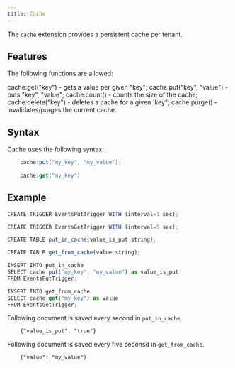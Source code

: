 ```yaml
---
title: Cache
---
```


The `cache` extension provides a persistent cache per tenant.

## Features

The following functions are allowed:

cache:get("key")          - gets a value per given "key";
cache:put("key", "value") - puts "key", "value";
cache:count()             - counts the size of the cache;
cache:delete("key")       - deletes a cache for a given 'key";
cache:purge()             - invalidates/purges the current cache.



## Syntax

Cache uses the following syntax:

```js
	cache:put("my_key", "my_value");
	
	cache:get("my_key")
```



## Example

```js
CREATE TRIGGER EventsPutTrigger WITH (interval=1 sec);

CREATE TRIGGER EventsGetTrigger WITH (interval=5 sec);

CREATE TABLE put_in_cache(value_is_put string);

CREATE TABLE get_from_cache(value string);

INSERT INTO put_in_cache 
SELECT cache:put("my_key", "my_value") as value_is_put 
FROM EventsPutTrigger;

INSERT INTO get_from_cache
SELECT cache:get("my_key") as value
FROM EventsGetTrigger;
```

Following document is saved every second in `put_in_cache`.

        {"value_is_put": "true"}
        
		
Following document is saved every five seconsd in `get_from_cache`.    
    
        {"value": "my_value"}

